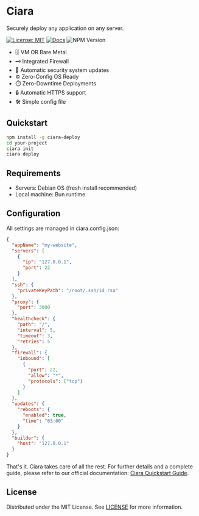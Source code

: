 # Ciara

Securely deploy any application on any server.

[![License: MIT](https://img.shields.io/badge/License-MIT-blue.svg)](https://opensource.org/licenses/MIT)
[![Docs](https://img.shields.io/badge/Documentation-Ciara-blue)](https://github.com/andresribeiro/ciara-docs)
![NPM Version](https://img.shields.io/npm/v/ciara-deploy)

- 🗄️ VM OR Bare Metal
- 🗝️ Integrated Firewall
- 🔧 Automatic security system updates
- ⚙️ Zero-Config OS Ready
- ⏱️ Zero-Downtime Deployments
- 🔒 Automatic HTTPS support
- 🛠️ Simple config file

## Quickstart

```bash
npm install -g ciara-deploy
cd your-project
ciara init
ciara deploy
```

## Requirements

- Servers: Debian OS (fresh install recommended)
- Local machine: Bun runtime

## Configuration

All settings are managed in ciara.config.json:

```json
{
  "appName": "my-website",
  "servers": [
    {
      "ip": "127.0.0.1",
      "port": 22
    }
  ],
  "ssh": {
    "privateKeyPath": "/root/.ssh/id_rsa"
  },
  "proxy": {
    "port": 3000
  },
  "healthcheck": {
    "path": "/",
    "interval": 5,
    "timeout": 3,
    "retries": 5
  },
  "firewall": {
    "inbound": [
      {
        "port": 22,
        "allow": "*",
        "protocols": ["tcp"]
      }
    ]
  },
  "updates": {
    "reboots": {
      "enabled": true,
      "time": "03:00"
    }
  },
  "builder": {
    "host": "127.0.0.1"
  }
}
```

That's it. Ciara takes care of all the rest. For further details and a complete guide, please refer to our official documentation: [Ciara Quickstart Guide](https://ciara-deploy.dev/quickstart.html).

## License

Distributed under the MIT License. See [LICENSE](LICENSE) for more information.
